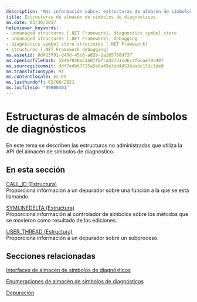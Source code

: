 ```yaml
---
description: 'Más información sobre: estructuras de almacén de símbolos de diagnósticos'
title: Estructuras de almacén de símbolos de diagnósticos
ms.date: 03/30/2017
helpviewer_keywords:
- unmanaged structures [.NET Framework], diagnostics symbol store
- unmanaged structures [.NET Framework], debugging
- diagnostics symbol store structures [.NET Framework]
- structures [.NET Framework debugging]
ms.assetid: 0d423791-d40d-45c6-a82b-1a165768d737
ms.openlocfilehash: 584e7840a5160ff8fcad3731cd6c4f6cae79d407
ms.sourcegitcommit: ddf7edb67715a5b9a45e3dd44536dabc153c1de0
ms.translationtype: MT
ms.contentlocale: es-ES
ms.lasthandoff: 02/06/2021
ms.locfileid: "99800401"
---
```

# <a name="diagnostics-symbol-store-structures"></a>Estructuras de almacén de símbolos de diagnósticos

En este tema se describen las estructuras no administradas que utiliza la API del almacén de símbolos de diagnóstico.  
  
## <a name="in-this-section"></a>En esta sección  

 [CALL_ID (Estructura)](call-id-structure.md)  
 Proporciona información a un depurador sobre una función a la que se está llamando.  
  
 [SYMLINEDELTA (Estructura)](symlinedelta-structure.md)  
 Proporciona información al controlador de símbolos sobre los métodos que se movieron como resultado de las ediciones.  
  
 [USER_THREAD (Estructura)](user-thread-structure.md)  
 Proporciona información a un depurador sobre un subproceso.  
  
## <a name="related-sections"></a>Secciones relacionadas  

 [Interfaces de almacén de símbolos de diagnósticos](diagnostics-symbol-store-interfaces.md)  
  
 [Enumeraciones de almacén de símbolos de diagnósticos](diagnostics-symbol-store-enumerations.md)  
  
 [Depuración](../debugging/index.md)
